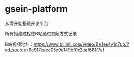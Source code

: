 # gsein-platform
从零开始搭建开发平台

所有搭建过程在B站通过视频方式记录

B站视频地址：https://www.bilibili.com/video/BV1ee4y1c7ub/?vd_source=6e917eace06e9e149bf0c2eaf681f7af
